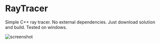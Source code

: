# RayTracer
Simple C++ ray tracer.
No external dependencies. Just download solution and build. Tested on windows.

![screenshot](4Ksample.png?raw=true "4K")
